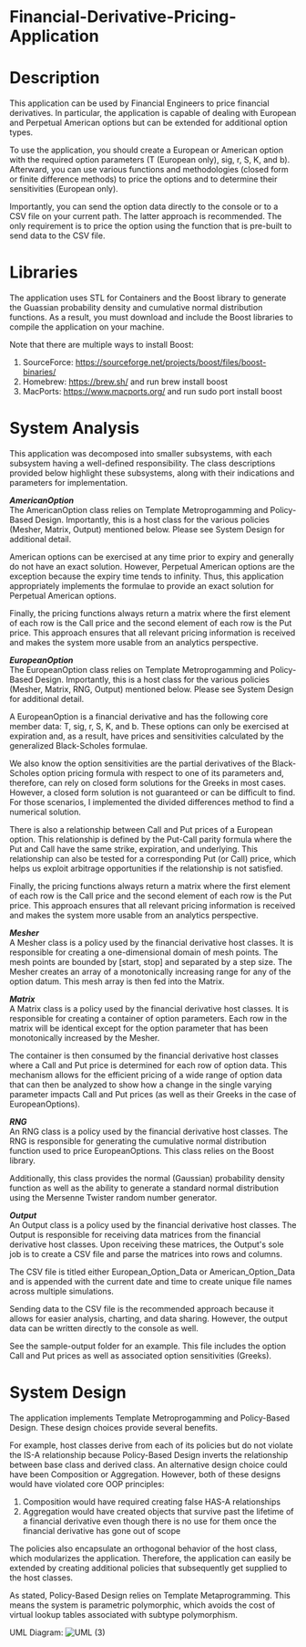 # Financial-Derivative-Pricing-Application

# Description
This application can be used by Financial Engineers to price financial derivatives. In particular, the application is capable of dealing with European and Perpetual American options but can be extended for additional option types.

To use the application, you should create a European or American option with the required option parameters (T (European only), sig, r, S, K, and b). Afterward, you can use various functions and methodologies (closed form or finite difference methods) to price the options and to determine their sensitivities (European only).

Importantly, you can send the option data directly to the console or to a CSV file on your current path. The latter approach is recommended. The only requirement is to price the option using the function that is pre-built to send data to the CSV file.

# Libraries
The application uses STL for Containers and the Boost library to generate the Guassian probability density and cumulative normal distribution functions. As a result, you must download and include the Boost libraries to compile the application on your machine. 

Note that there are multiple ways to install Boost: 
1. SourceForce: https://sourceforge.net/projects/boost/files/boost-binaries/
2. Homebrew: https://brew.sh/ and run brew install boost 
3. MacPorts: https://www.macports.org/ and run sudo port install boost 

# System Analysis
This application was decomposed into smaller subsystems, with each subsystem having a well-defined responsibility. The class descriptions provided below highlight these subsystems, along with their indications and parameters for implementation.

***AmericanOption***\
The AmericanOption class relies on Template Metroprogamming and Policy-Based Design. Importantly, this is a host class for the various policies (Mesher, Matrix, Output) mentioned below. Please see System Design for additional detail. 

American options can be exercised at any time prior to expiry and generally do not have an exact solution. However, Perpetual American options are the exception because the expiry time tends to infinity. Thus, this application appropriately implements the formulae to provide an exact solution for Perpetual American options. 

Finally, the pricing functions always return a matrix where the first element of each row is the Call price and the second element of each row is the Put price. This approach ensures that all relevant pricing information is received and makes the system more usable from an analytics perspective.

***EuropeanOption***\
The EuropeanOption class relies on Template Metroprogamming and Policy-Based Design. Importantly, this is a host class for the various policies (Mesher, Matrix, RNG, Output) mentioned below. Please see System Design for additional detail. 

A EuropeanOption is a financial derivative and has the following core member data: T, sig, r, S, K, and b. These options can only be exercised at expiration and, as a result, have prices and sensitivities calculated by the generalized Black-Scholes formulae. 

We also know the option sensitivities are the partial derivatives of the Black-Scholes option pricing formula with respect to one of its parameters and, therefore, can rely on closed form solutions for the Greeks in most cases. However, a closed form solution is not guaranteed or can be difficult to find. For those scenarios, I implemented the divided differences method to find a numerical solution.

There is also a relationship between Call and Put prices of a European option. This relationship is defined by the Put-Call parity formula where the Put and Call have the same strike, expiration, and underlying. This relationship can also be tested for a corresponding Put (or Call) price, which helps us exploit arbitrage opportunities if the relationship is not satisfied.

Finally, the pricing functions always return a matrix where the first element of each row is the Call price and the second element of each row is the Put price. This approach ensures that all relevant pricing information is received and makes the system more usable from an analytics perspective.


***Mesher***\
A Mesher class is a policy used by the financial derivative host classes. It is responsible for creating a one-dimensional domain of mesh points. The mesh points are bounded by [start, stop] and separated by a step size. The Mesher creates an array of a monotonically increasing range for any of the option datum. This mesh array is then fed into the Matrix.

***Matrix***\
A Matrix class is a policy used by the financial derivative host classes. It is responsible for creating a container of option parameters. Each row in the matrix will be identical except for the option parameter that has been monotonically increased by the Mesher.

The container is then consumed by the financial derivative host classes where a Call and Put price is determined for each row of option data. This mechanism allows for the efficient pricing of a wide range of option data that can then be analyzed to show how a change in the single varying parameter impacts Call and Put prices (as well as their Greeks in the case of EuropeanOptions).

***RNG***\
An RNG class is a policy used by the financial derivative host classes. The RNG is responsible for generating the cumulative normal distribution function used to price EuropeanOptions. This class relies on the Boost library.

Additionally, this class provides the normal (Gaussian) probability density function as well as the ability to generate a standard normal distribution using the Mersenne Twister random number generator. 

***Output***\
An Output class is a policy used by the financial derivative host classes. The Output is responsible for receiving data matrices from the financial derivative host classes. Upon receiving these matrices, the Output's sole job is to create a CSV file and parse the matrices into rows and columns.

The CSV file is titled either European_Option_Data or American_Option_Data and is appended with the current date and time to create unique file names across multiple simulations.

Sending data to the CSV file is the recommended approach because it allows for easier analysis, charting, and data sharing. However, the output data can be written directly to the console as well.

See the sample-output folder for an example. This file includes the option Call and Put prices as well as associated option sensitivities (Greeks).

# System Design
The application implements Template Metroprogamming and Policy-Based Design. These design choices provide several benefits.

For example, host classes derive from each of its policies but do not violate the IS-A relationship because Policy-Based Design inverts the relationship between base class and derived class. An alternative design choice could have been Composition or Aggregation. However, both of these designs would have violated core OOP principles:
     
   1.	Composition would have required creating false HAS-A relationships
   2.	Aggregation would have created objects that survive past the lifetime of a financial derivative even though there is no use for them once the financial derivative has gone out of scope

The policies also encapsulate an orthogonal behavior of the host class, which modularizes the application. Therefore, the application can easily be extended by creating additional policies that subsequently get supplied to the host classes.

As stated, Policy-Based Design relies on Template Metaprogramming. This means the system is parametric polymorphic, which avoids the cost of virtual lookup tables associated with subtype polymorphism.

UML Diagram:
![UML (3)](https://user-images.githubusercontent.com/12025538/91356153-34ddae80-e7bd-11ea-83b8-1404852f3316.png)

